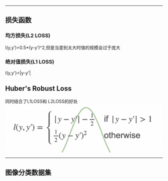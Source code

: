 ****

## 损失函数

### 均方损失(L2 LOSS)

l(y,y’)=0.5*(y-y‘)^2,但是当差别太大时值的规模会过于庞大

### 绝对值损失(L1 LOSS)

l(y,y')=|y-y'|

##  Huber's  Robust  Loss

同时结合了L1LOSS和 L2LOSS的好处![image-20250915151455525](损失函数.assets/image-20250915151455525.png)



****

## 图像分类数据集

